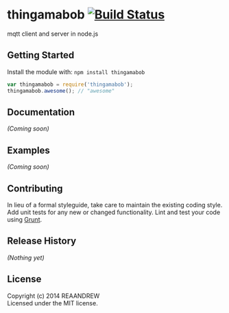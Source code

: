 # thingamabob [![Build Status](https://secure.travis-ci.org/vagrant/mqtt-node.png?branch=master)](http://travis-ci.org/vagrant/mqtt-node)

mqtt client and server in node.js

## Getting Started
Install the module with: `npm install thingamabob`

```javascript
var thingamabob = require('thingamabob');
thingamabob.awesome(); // "awesome"
```

## Documentation
_(Coming soon)_

## Examples
_(Coming soon)_

## Contributing
In lieu of a formal styleguide, take care to maintain the existing coding style. Add unit tests for any new or changed functionality. Lint and test your code using [Grunt](http://gruntjs.com/).

## Release History
_(Nothing yet)_

## License
Copyright (c) 2014 REAANDREW  
Licensed under the MIT license.

